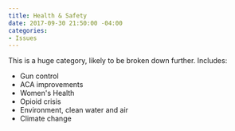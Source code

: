 ```yaml
---
title: Health & Safety
date: 2017-09-30 21:50:00 -04:00
categories:
- Issues
---
```


This is a huge category, likely to be broken down further. Includes:
* Gun control
* ACA improvements
* Women's Health
* Opioid crisis
* Environment, clean water and air
* Climate change